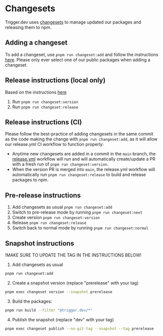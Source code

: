 # Changesets

Trigger.dev uses [changesets](https://github.com/changesets/changesets) to manage updated our packages and releasing them to npm.

## Adding a changeset

To add a changeset, use `pnpm run changeset:add` and follow the instructions [here](https://github.com/changesets/changesets/blob/main/docs/adding-a-changeset.md). Please only ever select one of our public packages when adding a changeset.

## Release instructions (local only)

Based on the instructions [here](https://github.com/changesets/changesets/blob/main/docs/intro-to-using-changesets.md)

1. Run `pnpm run changeset:version`
2. Run `pnpm run changeset:release`

## Release instructions (CI)

Please follow the best-practice of adding changesets in the same commit as the code making the change with `pnpm run changeset:add`, as it will allow our release.yml CI workflow to function properly:

- Anytime new changesets are added in a commit in the `main` branch, the [release.yml](./.github/workflows/release.yml) workflow will run and will automatically create/update a PR with a fresh run of `pnpm run changeset:version`.
- When the version PR is merged into `main`, the release.yml workflow will automatically run `pnpm run changeset:release` to build and release packages to npm.

## Pre-release instructions

1. Add changesets as usual `pnpm run changeset:add`
2. Switch to pre-release mode by running `pnpm run changeset:next`
3. Create version `pnpm run changeset:version`
4. Release `pnpm run changeset:release`
5. Switch back to normal mode by running `pnpm run changeset:normal`

## Snapshot instructions

!MAKE SURE TO UPDATE THE TAG IN THE INSTRUCTIONS BELOW!

1. Add changesets as usual

```sh
pnpm run changeset:add
```

2. Create a snapshot version (replace "prerelease" with your tag)

```sh
pnpm exec changeset version --snapshot prerelease
```

3. Build the packages:

```sh
pnpm run build --filter "@trigger.dev/*"
```

4. Publish the snapshot (replace "dev" with your tag)

```sh
pnpm exec changeset publish --no-git-tag --snapshot --tag prerelease
```
